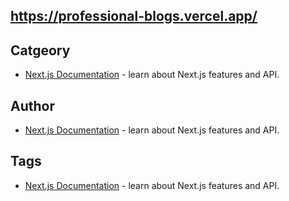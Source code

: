 ## https://professional-blogs.vercel.app/

## Catgeory
- [Next.js Documentation](https://nextjs.org/docs) - learn about Next.js features and API.

## Author
- [Next.js Documentation](https://nextjs.org/docs) - learn about Next.js features and API.

## Tags
- [Next.js Documentation](https://nextjs.org/docs) - learn about Next.js features and API.
